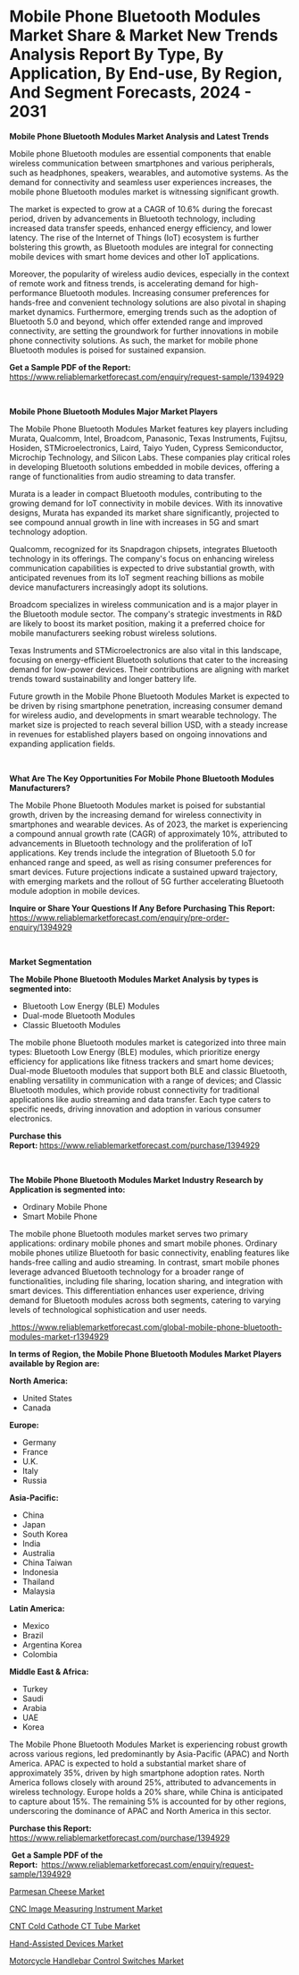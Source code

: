 <p><h1>Mobile Phone Bluetooth Modules Market Share & Market New Trends Analysis Report By Type, By Application, By End-use, By Region, And Segment Forecasts, 2024 - 2031</h1></p><p><strong>Mobile Phone Bluetooth Modules Market Analysis and Latest Trends</strong></p>
<p><p>Mobile phone Bluetooth modules are essential components that enable wireless communication between smartphones and various peripherals, such as headphones, speakers, wearables, and automotive systems. As the demand for connectivity and seamless user experiences increases, the mobile phone Bluetooth modules market is witnessing significant growth. </p><p>The market is expected to grow at a CAGR of 10.6% during the forecast period, driven by advancements in Bluetooth technology, including increased data transfer speeds, enhanced energy efficiency, and lower latency. The rise of the Internet of Things (IoT) ecosystem is further bolstering this growth, as Bluetooth modules are integral for connecting mobile devices with smart home devices and other IoT applications.</p><p>Moreover, the popularity of wireless audio devices, especially in the context of remote work and fitness trends, is accelerating demand for high-performance Bluetooth modules. Increasing consumer preferences for hands-free and convenient technology solutions are also pivotal in shaping market dynamics. Furthermore, emerging trends such as the adoption of Bluetooth 5.0 and beyond, which offer extended range and improved connectivity, are setting the groundwork for further innovations in mobile phone connectivity solutions. As such, the market for mobile phone Bluetooth modules is poised for sustained expansion.</p></p>
<p><strong>Get a Sample PDF of the Report:&nbsp;</strong> <a href="https://www.reliablemarketforecast.com/enquiry/request-sample/1394929?utm_campaign=1170&utm_medium=2&utm_source=Github&utm_content=ia&utm_term=05122024&utm_id=mobile-phone-bluetooth-modules">https://www.reliablemarketforecast.com/enquiry/request-sample/1394929</a></p>
<p>&nbsp;</p>
<p><strong>Mobile Phone Bluetooth Modules Major Market Players</strong></p>
<p><p>The Mobile Phone Bluetooth Modules Market features key players including Murata, Qualcomm, Intel, Broadcom, Panasonic, Texas Instruments, Fujitsu, Hosiden, STMicroelectronics, Laird, Taiyo Yuden, Cypress Semiconductor, Microchip Technology, and Silicon Labs. These companies play critical roles in developing Bluetooth solutions embedded in mobile devices, offering a range of functionalities from audio streaming to data transfer.</p><p>Murata is a leader in compact Bluetooth modules, contributing to the growing demand for IoT connectivity in mobile devices. With its innovative designs, Murata has expanded its market share significantly, projected to see compound annual growth in line with increases in 5G and smart technology adoption.</p><p>Qualcomm, recognized for its Snapdragon chipsets, integrates Bluetooth technology in its offerings. The company's focus on enhancing wireless communication capabilities is expected to drive substantial growth, with anticipated revenues from its IoT segment reaching billions as mobile device manufacturers increasingly adopt its solutions.</p><p>Broadcom specializes in wireless communication and is a major player in the Bluetooth module sector. The company's strategic investments in R&D are likely to boost its market position, making it a preferred choice for mobile manufacturers seeking robust wireless solutions.</p><p>Texas Instruments and STMicroelectronics are also vital in this landscape, focusing on energy-efficient Bluetooth solutions that cater to the increasing demand for low-power devices. Their contributions are aligning with market trends toward sustainability and longer battery life.</p><p>Future growth in the Mobile Phone Bluetooth Modules Market is expected to be driven by rising smartphone penetration, increasing consumer demand for wireless audio, and developments in smart wearable technology. The market size is projected to reach several billion USD, with a steady increase in revenues for established players based on ongoing innovations and expanding application fields.</p></p>
<p>&nbsp;</p>
<p><strong>What Are The Key Opportunities For Mobile Phone Bluetooth Modules Manufacturers?</strong></p>
<p><p>The Mobile Phone Bluetooth Modules market is poised for substantial growth, driven by the increasing demand for wireless connectivity in smartphones and wearable devices. As of 2023, the market is experiencing a compound annual growth rate (CAGR) of approximately 10%, attributed to advancements in Bluetooth technology and the proliferation of IoT applications. Key trends include the integration of Bluetooth 5.0 for enhanced range and speed, as well as rising consumer preferences for smart devices. Future projections indicate a sustained upward trajectory, with emerging markets and the rollout of 5G further accelerating Bluetooth module adoption in mobile devices.</p></p>
<p><strong>Inquire or Share Your Questions If Any Before Purchasing This Report:</strong> <a href="https://www.reliablemarketforecast.com/enquiry/pre-order-enquiry/1394929?utm_campaign=1170&utm_medium=2&utm_source=Github&utm_content=ia&utm_term=05122024&utm_id=mobile-phone-bluetooth-modules">https://www.reliablemarketforecast.com/enquiry/pre-order-enquiry/1394929</a></p>
<p>&nbsp;</p>
<p><strong>Market Segmentation</strong></p>
<p><strong>The Mobile Phone Bluetooth Modules Market Analysis by types is segmented into:</strong></p>
<p><ul><li>Bluetooth Low Energy (BLE) Modules</li><li>Dual-mode Bluetooth Modules</li><li>Classic Bluetooth Modules</li></ul></p>
<p><p>The mobile phone Bluetooth modules market is categorized into three main types: Bluetooth Low Energy (BLE) modules, which prioritize energy efficiency for applications like fitness trackers and smart home devices; Dual-mode Bluetooth modules that support both BLE and classic Bluetooth, enabling versatility in communication with a range of devices; and Classic Bluetooth modules, which provide robust connectivity for traditional applications like audio streaming and data transfer. Each type caters to specific needs, driving innovation and adoption in various consumer electronics.</p></p>
<p><strong>Purchase this Report:&nbsp;</strong><a href="https://www.reliablemarketforecast.com/purchase/1394929?utm_campaign=1170&utm_medium=2&utm_source=Github&utm_content=ia&utm_term=05122024&utm_id=mobile-phone-bluetooth-modules">https://www.reliablemarketforecast.com/purchase/1394929</a></p>
<p>&nbsp;</p>
<p><strong>The Mobile Phone Bluetooth Modules Market Industry Research by Application is segmented into:</strong></p>
<p><ul><li>Ordinary Mobile Phone</li><li>Smart Mobile Phone</li></ul></p>
<p><p>The mobile phone Bluetooth modules market serves two primary applications: ordinary mobile phones and smart mobile phones. Ordinary mobile phones utilize Bluetooth for basic connectivity, enabling features like hands-free calling and audio streaming. In contrast, smart mobile phones leverage advanced Bluetooth technology for a broader range of functionalities, including file sharing, location sharing, and integration with smart devices. This differentiation enhances user experience, driving demand for Bluetooth modules across both segments, catering to varying levels of technological sophistication and user needs.</p></p>
<p><a href="https://www.reliablemarketforecast.com/global-mobile-phone-bluetooth-modules-market-r1394929?utm_campaign=1170&utm_medium=2&utm_source=Github&utm_content=ia&utm_term=05122024&utm_id=mobile-phone-bluetooth-modules">&nbsp;https://www.reliablemarketforecast.com/global-mobile-phone-bluetooth-modules-market-r1394929</a></p>
<p><strong>In terms of Region, the Mobile Phone Bluetooth Modules Market Players available by Region are:</strong></p>
<p>
    <p> <strong> North America: </strong>
        <ul>
            <li>United States</li>
            <li>Canada</li>
        </ul>
        </p> 
    <p> <strong> Europe: </strong>
        <ul>
            <li>Germany</li>
            <li>France</li>
            <li>U.K.</li>
            <li>Italy</li>
            <li>Russia</li>
        </ul>
        </p> 
    <p> <strong> Asia-Pacific: </strong>
        <ul>
            <li>China</li>
            <li>Japan</li>
            <li>South Korea</li>
            <li>India</li>
            <li>Australia</li>
            <li>China Taiwan</li>
            <li>Indonesia</li>
            <li>Thailand</li>
            <li>Malaysia</li>
        </ul>
        </p> 
    <p> <strong> Latin America: </strong>
        <ul>
            <li>Mexico</li>
            <li>Brazil</li>
            <li>Argentina Korea</li>
            <li>Colombia</li>
        </ul>
        </p> 
    <p> <strong> Middle East & Africa: </strong>
        <ul>
            <li>Turkey</li>
            <li>Saudi</li>
            <li>Arabia</li>
            <li>UAE</li>
            <li>Korea</li>
        </ul>
    </p>
    </p>
<p><p>The Mobile Phone Bluetooth Modules Market is experiencing robust growth across various regions, led predominantly by Asia-Pacific (APAC) and North America. APAC is expected to hold a substantial market share of approximately 35%, driven by high smartphone adoption rates. North America follows closely with around 25%, attributed to advancements in wireless technology. Europe holds a 20% share, while China is anticipated to capture about 15%. The remaining 5% is accounted for by other regions, underscoring the dominance of APAC and North America in this sector.</p></p>
<p><strong>Purchase this Report: </strong><a href="https://www.reliablemarketforecast.com/purchase/1394929?utm_campaign=1170&utm_medium=2&utm_source=Github&utm_content=ia&utm_term=05122024&utm_id=mobile-phone-bluetooth-modules">https://www.reliablemarketforecast.com/purchase/1394929</a></p>
<p>&nbsp;<strong>Get a Sample PDF of the Report:&nbsp;&nbsp;</strong><a href="https://www.reliablemarketforecast.com/enquiry/request-sample/1394929?utm_campaign=1170&utm_medium=2&utm_source=Github&utm_content=ia&utm_term=05122024&utm_id=mobile-phone-bluetooth-modules">https://www.reliablemarketforecast.com/enquiry/request-sample/1394929</a></p>
<p><strong></strong></p>
<p><p><a href="https://www.linkedin.com/pulse/parmesan-cheese-industry-analysis-report-market-size-8yzee?utm_campaign=1170&utm_medium=2&utm_source=Github&utm_content=ia&utm_term=05122024&utm_id=mobile-phone-bluetooth-modules">Parmesan Cheese Market</a></p><p><a href="https://issuu.com/reportprime-2/docs/cnc-image-measuring-instrument-market-size-2030.pp?utm_campaign=1170&utm_medium=2&utm_source=Github&utm_content=ia&utm_term=05122024&utm_id=mobile-phone-bluetooth-modules">CNC Image Measuring Instrument Market</a></p><p><a href="https://issuu.com/reportprime-2/docs/cnt-cold-cathode-ct-tube-market-size-2030.pptx?utm_campaign=1170&utm_medium=2&utm_source=Github&utm_content=ia&utm_term=05122024&utm_id=mobile-phone-bluetooth-modules">CNT Cold Cathode CT Tube Market</a></p><p><a href="https://github.com/sofayahoo2023/Market-Research-Report-List-6/blob/main/hand-assisted-devices-market.md?utm_campaign=1170&utm_medium=2&utm_source=Github&utm_content=ia&utm_term=05122024&utm_id=mobile-phone-bluetooth-modules">Hand-Assisted Devices Market</a></p><p><a href="https://www.linkedin.com/pulse/future-growth-revenue-analysis-motorcycle-handlebar-control-switches-hi86c?utm_campaign=1170&utm_medium=2&utm_source=Github&utm_content=ia&utm_term=05122024&utm_id=mobile-phone-bluetooth-modules">Motorcycle Handlebar Control Switches Market</a></p></p>